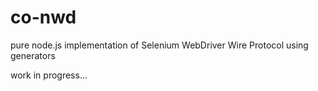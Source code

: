 # co-nwd

pure node.js implementation of Selenium WebDriver Wire Protocol using generators

work in progress...
